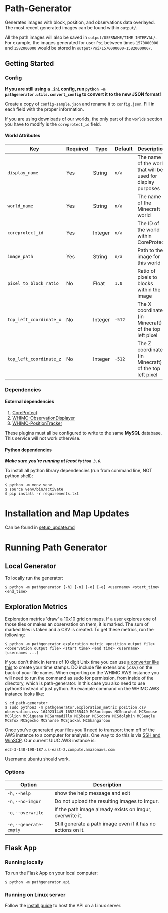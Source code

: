 # Path-Generator
Generates images with block, position, and observations data overlayed. The most recent generated images can be found within `output/`.

All the path images will also be saved in `output/USERNAME/TIME INTERVAL/`.
For example, the images generated for user `Poi` between times `1570000000` and `1582000000` would be stored in `output/Poi/1570000000-1582000000/`.

## Getting Started

### Config

**If you are still using a `.ini` config, run `python -m pathgenerator.utils.convert_config` to convert it to the new JSON format!**

Create a copy of `config-sample.json` and rename it to `config.json`. Fill in each field with the proper information.

If you are using downloads of our worlds, the only part of the `worlds` section you have to modify is the `coreprotect_id` field.

#### World Attributes

| Key | Required | Type | Default | Description |
|-|-|-|-|-|
| `display_name` | Yes | String | `n/a` | The name of the world that will be used for display purposes |
| `world_name` | Yes | String | `n/a` | The name of the Minecraft world |
| `coreprotect_id` | Yes | Integer | `n/a` | The ID of the world within CoreProtect |
| `image_path` | Yes | String | `n/a` | Path to the image for this world |
| `pixel_to_block_ratio` | No | Float | `1.0` | Ratio of pixels to blocks within the image |
| `top_left_coordinate_x` | No | Integer | `-512` | The X coordinate (in Minecraft) of the top left pixel |
| `top_left_coordinate_z` | No | Integer | `-512` | The Z coordinate (in Minecraft) of the top left pixel |

### Dependencies

#### External dependencies
1. [CoreProtect](https://www.spigotmc.org/resources/coreprotect.8631/)
2. [WHIMC-ObservationDisplayer](https://github.com/whimc/Observation-Displayer)
3. [WHIMC-PositionTracker](https://github.com/whimc/Position-Tracker)

These plugins must all be configured to write to the same **MySQL** database. This service will not work otherwise.

#### Python dependencies
_**Make sure you're running at least `Python 3.6`.**_

To install all python library dependencies (run from command line, NOT python shell):
```
$ python -m venv venv
$ source venv/bin/activate
$ pip install -r requirements.txt
```

# Installation and Map Updates
Can be found in [setup_update.md](./setup_update.md)

# Running Path Generator

## Local Generator
To locally run the generator:
```
$ python -m pathgenerator [-h] [-n] [-o] [-e] <username> <start_time> <end_time>
```

## Exploration Metrics
Exploration metrics 'draw' a 10x10 grid on maps. If a user explores one of those tiles or makes an observation on them,
it is marked. The sum of marked tiles is taken and a CSV is created. To get these metrics, run the following:
```
$ python -m pathgenerator.exploration_metric <position output file> <observation output file> <start time> <end time> <username> [usernames ...]
```
If you don't think in terms of 10 digit Unix time you can use [a converter like this](https://www.unixtimestamp.com/index.php) to create your time stamps. DO include file extensions (.csv) on the back of your file names. When exporting on the WHIMC AWS instance you will need to run the command as sudo for permission, from inside of the directory, which is path-generator. In this case you also need to use python3 instead of just python. An example command on the WHIMC AWS instance looks like:
```
$ cd path-generator
$ sudo python3 -m pathgenerator.exploration_metric position.csv observation.csv 1649231449 1652255449 MCSoctopus MCSnarwhal MCSmouse MCSlion MCSiguana MCSarmadillo MCSbear MCScobra MCSdolphin MCSeagle MCSfox MCSgecko MCShorse MCSjackal MCSkangarooo
```
Once you've generated your files you'll need to transport them off of the AWS instance to a computer for analysis. One way to do this is via [SSH and WinSCP](https://winscp.net/eng/docs/guide_amazon_ec2). Our current UIUC AWS instance is:
```
ec2-3-140-198-187.us-east-2.compute.amazonaws.com
```
Username ubuntu should work.

### Options
| Option                   | Description                                                  |
|--------------------------|--------------------------------------------------------------|
| `-h`, `--help`           | show the help message and exit                               |
| `-n`, `--no-imgur`       | Do not upload the resulting images to Imgur.                 |
| `-o`, `--overwrite`      | If the path image already exists on Imgur, overwrite it.     |
| `-e`, `--generate-empty` | Still generate a path image even if it has no actions on it. |

## Flask App

### Running locally
To run the Flask App on your local computer:
```
$ python -m pathgenerator.api
```

### Running on Linux server
Follow the [install guide](./install.md) to host the API on a Linux server.
